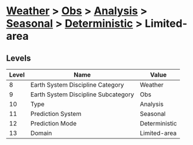 # [Weather](../../../../..) > [Obs](../../../..) > [Analysis](../../..) > [Seasonal](../..) > [Deterministic](..) > Limited-area

## Levels

| Level | Name | Value |
|-----|-----|-----|
| 8 | Earth System Discipline Category | Weather |
| 9 | Earth System Discipline Subcategory | Obs |
| 10 | Type | Analysis |
| 11 | Prediction System | Seasonal |
| 12 | Prediction Mode | Deterministic |
| 13 | Domain | Limited-area |
